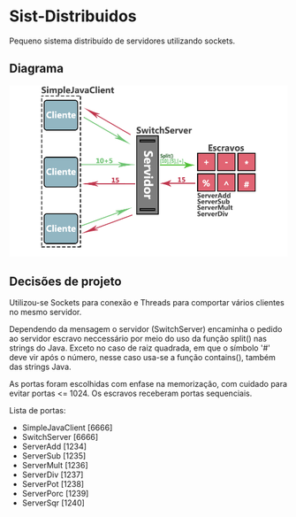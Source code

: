 # Sist-Distribuidos

Pequeno sistema distribuído de servidores utilizando sockets.

## Diagrama
![](diagrama.png "Diagrama do projeto")

## Decisões de projeto
Utilizou-se Sockets para conexão e Threads para comportar vários clientes no mesmo servidor.

Dependendo da mensagem o servidor (SwitchServer) encaminha o pedido ao servidor escravo neccessário por meio do uso da função split() nas strings do Java. Exceto no caso de raiz quadrada, em que o símbolo '#' deve vir após o número, nesse caso usa-se a função contains(), também das strings Java.

As portas foram escolhidas com enfase na memorização, com cuidado para evitar portas <= 1024. Os escravos receberam portas sequenciais.

Lista de portas: 
  * SimpleJavaClient [6666]
  * SwitchServer 	 [6666]
  * ServerAdd	[1234]
  * ServerSub 	[1235]
  * ServerMult 	[1236]
  * ServerDiv 	[1237]
  * ServerPot 	[1238]
  * ServerPorc 	[1239]
  * ServerSqr 	[1240]
